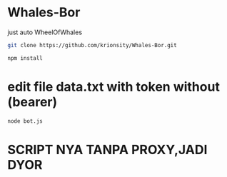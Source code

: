 # Whales-Bor
just auto WheelOfWhales
```bash
git clone https://github.com/krionsity/Whales-Bor.git
```
```bash
npm install
```
# edit file data.txt with token without (bearer)
```bash
node bot.js
```

# SCRIPT NYA TANPA PROXY,JADI DYOR
